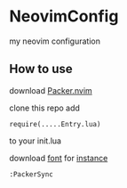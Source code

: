 # NeovimConfig

my neovim configuration

## How to use

download [Packer.nvim](https://github.com/wbthomason/packer.nvim)

clone this repo
add

    require(.....Entry.lua)

to your init.lua

download [font](https://www.nerdfonts.com/font-downloads)
for [instance](https://github.com/ryanoasis/nerd-fonts/releases/download/v3.0.0/SpaceMono.zip)

    :PackerSync
